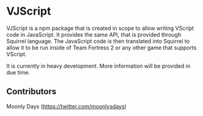 # VJScript

VJScript is a npm package that is created in scope to allow writing VScript code in JavaScript. It provides the same API, that is provided through Squirrel language. The JavaScript code is then translated into Squirrel to allow it to be run inside of Team Fortress 2 or any other game that supports VScript.

It is currently in heavy development. More information will be provided in due time.

## Contributors
Moonly Days (https://twitter.com/moonlysdays)